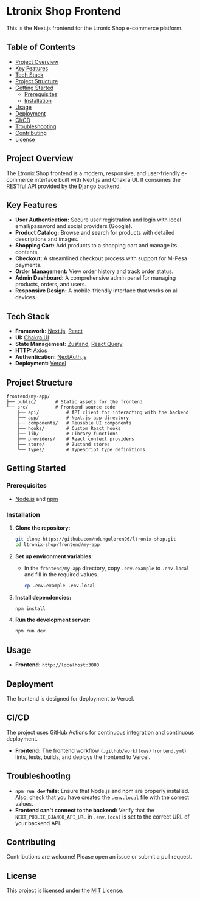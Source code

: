# Ltronix Shop Frontend

This is the Next.js frontend for the Ltronix Shop e-commerce platform.

## Table of Contents

- [Project Overview](#project-overview)
- [Key Features](#key-features)
- [Tech Stack](#tech-stack)
- [Project Structure](#project-structure)
- [Getting Started](#getting-started)
  - [Prerequisites](#prerequisites)
  - [Installation](#installation)
- [Usage](#usage)
- [Deployment](#deployment)
- [CI/CD](#cicd)
- [Troubleshooting](#troubleshooting)
- [Contributing](#contributing)
- [License](#license)

## Project Overview

The Ltronix Shop frontend is a modern, responsive, and user-friendly e-commerce interface built with Next.js and Chakra UI. It consumes the RESTful API provided by the Django backend.

## Key Features

-   **User Authentication:** Secure user registration and login with local email/password and social providers (Google).
-   **Product Catalog:** Browse and search for products with detailed descriptions and images.
-   **Shopping Cart:** Add products to a shopping cart and manage its contents.
-   **Checkout:** A streamlined checkout process with support for M-Pesa payments.
-   **Order Management:** View order history and track order status.
-   **Admin Dashboard:** A comprehensive admin panel for managing products, orders, and users.
-   **Responsive Design:** A mobile-friendly interface that works on all devices.

## Tech Stack

-   **Framework:** [Next.js](https://nextjs.org/), [React](https://reactjs.org/)
-   **UI:** [Chakra UI](https://chakra-ui.com/)
-   **State Management:** [Zustand](https://zustand-demo.pmnd.rs/), [React Query](https://tanstack.com/query/v4)
-   **HTTP:** [Axios](https://axios-http.com/)
-   **Authentication:** [NextAuth.js](https://next-auth.js.org/)
-   **Deployment:** [Vercel](https://vercel.com/)

## Project Structure

```
frontend/my-app/
├── public/       # Static assets for the frontend
└── src/          # Frontend source code
    ├── api/          # API client for interacting with the backend
    ├── app/          # Next.js app directory
    ├── components/   # Reusable UI components
    ├── hooks/        # Custom React hooks
    ├── lib/          # Library functions
    ├── providers/    # React context providers
    ├── store/        # Zustand stores
    └── types/        # TypeScript type definitions
```

## Getting Started

### Prerequisites

-   [Node.js](https://nodejs.org/en/download/) and [npm](https://www.npmjs.com/get-npm)

### Installation

1.  **Clone the repository:**

    ```bash
    git clone https://github.com/ndunguloren96/ltronix-shop.git
    cd ltronix-shop/frontend/my-app
    ```

2.  **Set up environment variables:**

    -   In the `frontend/my-app` directory, copy `.env.example` to `.env.local` and fill in the required values.
        ```bash
        cp .env.example .env.local
        ```

3.  **Install dependencies:**

    ```bash
    npm install
    ```

4.  **Run the development server:**

    ```bash
    npm run dev
    ```

## Usage

-   **Frontend:** `http://localhost:3000`

## Deployment

The frontend is designed for deployment to Vercel.

## CI/CD

The project uses GitHub Actions for continuous integration and continuous deployment.

-   **Frontend:** The frontend workflow (`.github/workflows/frontend.yml`) lints, tests, builds, and deploys the frontend to Vercel.

## Troubleshooting

-   **`npm run dev` fails:** Ensure that Node.js and npm are properly installed. Also, check that you have created the `.env.local` file with the correct values.
-   **Frontend can't connect to the backend:** Verify that the `NEXT_PUBLIC_DJANGO_API_URL` in `.env.local` is set to the correct URL of your backend API.

## Contributing

Contributions are welcome! Please open an issue or submit a pull request.

## License

This project is licensed under the [MIT](./LICENSE) License.